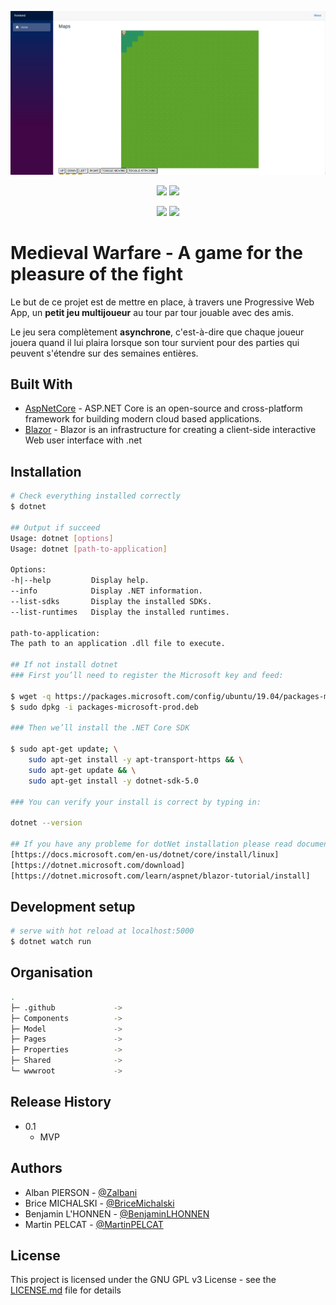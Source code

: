 <p align="center">
  <img src="https://github.com/M2-PWA-GAME/frontend/blob/master/home.png" alt="my-front screen"/>
</p>
<p align="center">
  <a href="https://david-dm.org/M2-PWA-GAME/frontend" alt="Dependencies"><img src="https://david-dm.org/M2-PWA-GAME/frontend.svg" /></a>
  <a href="http://www.gnu.org/licenses/gpl-3.0" alt="License: GPL v3"><img src="https://img.shields.io/badge/License-GPL%20v3-blue.svg" /></a>
</p>
<p align="center">
  <a href="https://github.com/M2-PWA-GAME/frontend/commits/master" alt="LastCommit"><img src="https://img.shields.io/github/last-commit/M2-PWA-GAME/frontend?style=flat-square" /></a>
  <a href="http://hits.dwyl.com/M2-PWA-GAME/frontend" alt="HitCount"><img src="http://hits.dwyl.com/M2-PWA-GAME/frontend.svg" /></a>
</p>

# Medieval Warfare - A game for the pleasure of the fight

Le but de ce projet est de mettre en place, à travers une Progressive Web App, un **petit jeu multijoueur** au tour par tour jouable avec des amis.

Le jeu sera complètement **asynchrone**, c'est-à-dire que chaque joueur jouera quand il lui plaira lorsque son tour survient pour des parties qui peuvent s'étendre sur des semaines entières.

## Built With

* [AspNetCore](https://github.com/dotnet/aspnetcore) - ASP.NET Core is an open-source and cross-platform framework for building modern cloud based applications.
* [Blazor](https://docs.microsoft.com/fr-fr/aspnet/core/blazor/?view=aspnetcore-5.0) - Blazor is an infrastructure for creating a client-side interactive Web user interface with .net


## Installation

```bash
# Check everything installed correctly
$ dotnet

## Output if succeed
Usage: dotnet [options]
Usage: dotnet [path-to-application]

Options:
-h|--help         Display help.
--info            Display .NET information.
--list-sdks       Display the installed SDKs.
--list-runtimes   Display the installed runtimes.

path-to-application:
The path to an application .dll file to execute.

## If not install dotnet
### First you’ll need to register the Microsoft key and feed:

$ wget -q https://packages.microsoft.com/config/ubuntu/19.04/packages-microsoft-prod.deb -O packages-microsoft-prod.deb
$ sudo dpkg -i packages-microsoft-prod.deb

### Then we’ll install the .NET Core SDK

$ sudo apt-get update; \
    sudo apt-get install -y apt-transport-https && \
    sudo apt-get update && \
    sudo apt-get install -y dotnet-sdk-5.0

### You can verify your install is correct by typing in:

dotnet --version

## If you have any probleme for dotNet installation please read documentation
[https://docs.microsoft.com/en-us/dotnet/core/install/linux]
[https://dotnet.microsoft.com/download]
[https://dotnet.microsoft.com/learn/aspnet/blazor-tutorial/install]
```

## Development setup


```bash
# serve with hot reload at localhost:5000
$ dotnet watch run
```

## Organisation
```bash
.
├─ .github             -> 
├─ Components          -> 
├─ Model               -> 
├─ Pages               -> 
├─ Properties          -> 
├─ Shared              -> 
└─ wwwroot             -> 
```

## Release History

* 0.1
    * MVP

## Authors

* Alban PIERSON - [@Zalbani](https://github.com/Zalbani)
* Brice MICHALSKI - [@BriceMichalski](https://github.com/BriceMichalski)  
* Benjamin L'HONNEN - [@BenjaminLHONNEN](https://github.com/BenjaminLHONNEN)
* Martin PELCAT - [@MartinPELCAT](https://github.com/MartinPELCAT)


## License

This project is licensed under the GNU GPL v3 License - see the [LICENSE.md](LICENSE.md) file for details
